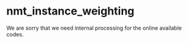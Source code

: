 # nmt_instance_weighting
We are sorry that we need internal processing for the online available codes.
